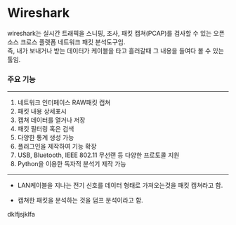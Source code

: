 # Wireshark
wireshark는 실시간 트래픽을 스니핑, 조사, 패킷 캡쳐(PCAP)를 검사할 수 있는 오픈소스 크로스 플랫폼 네트워크 패킷 분석도구임.</br>
즉, 내가 보내거나 받는 데이터가 케이블을 타고 흘러갈때 그 내용을 들여다 볼 수 있는 툴임.

### 주요 기능 
---
1. 네트워크 인터페이스 RAW패킷 캡쳐
2. 패킷 내용 상세표시
3. 캡쳐 데이터를 열거나 저장
4. 패킷 필터링 혹은 검색
5. 다양한 통계 생성 가능
6. 플러그인을 제작하여 기능 확장
7. USB, Bluetooth, IEEE 802.11 무선랜 등 다양한 프로토콜 지원
8. Python을 이용한 독자적 분석기 제작 가능

---
* LAN케이블을 지나는 전기 신호를 데이터 형태로 가져오는것을 패킷 캡쳐라고 함.

* 캡쳐한 패킷을 분석하는 것을 덤프 분석이라고 함.

dklfjsjklfa